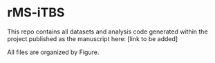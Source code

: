 # rMS-iTBS

This repo contains all datasets and analysis code generated within the project published as the manuscript here: [link to be added]

All files are organized by Figure.
